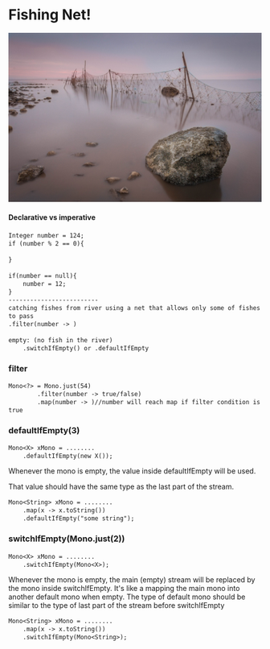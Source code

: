 # Fishing Net!

![Fishing Net](Fishing_net.jpeg)

#### Declarative vs imperative

    Integer number = 124;
    if (number % 2 == 0){
        
    }

    if(number == null){
        number = 12;
    }
    -------------------------
    catching fishes from river using a net that allows only some of fishes to pass
    .filter(number -> ) 
  
    empty: (no fish in the river) 
        .switchIfEmpty() or .defaultIfEmpty

### filter

    Mono<?> = Mono.just(54)
            .filter(number -> true/false)
            .map(number -> )//number will reach map if filter condition is true

### defaultIfEmpty(3)

    Mono<X> xMono = ........
        .defaultIfEmpty(new X());     

Whenever the mono is empty, the value inside defaultIfEmpty will be used.

That value should have the same type as the last part of the stream.

    Mono<String> xMono = ........
        .map(x -> x.toString())
        .defaultIfEmpty("some string");     

### switchIfEmpty(Mono.just(2))

    Mono<X> xMono = ........
        .switchIfEmpty(Mono<X>);

Whenever the mono is empty, the main (empty) stream will be replaced by the mono inside switchIfEmpty.
It's like a mapping the main mono into another default mono when empty.
The type of default mono should be similar to the type of last part of the stream before switchIfEmpty

    Mono<String> xMono = ........
        .map(x -> x.toString())
        .switchIfEmpty(Mono<String>);
